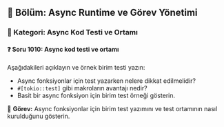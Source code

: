 ## 📘 Bölüm: Async Runtime ve Görev Yönetimi  
### 🔹 Kategori: Async Kod Testi ve Ortamı  
#### ❓ Soru 1010: Async kod testi ve ortamı

Aşağıdakileri açıklayın ve örnek birim testi yazın:

- Async fonksiyonlar için test yazarken nelere dikkat edilmelidir?
- `#[tokio::test]` gibi makroların avantajı nedir?
- Basit bir async fonksiyon için birim test örneği gösterin.

🔧 **Görev:** Async fonksiyonlar için birim test yazımını ve test ortamının nasıl kurulduğunu gösterin.

